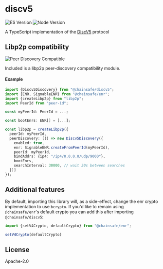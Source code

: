 # discv5

![ES Version](https://img.shields.io/badge/ES-2020-yellow)
![Node Version](https://img.shields.io/badge/node-18.x-green)

A TypeScript implementation of the [DiscV5](https://github.com/ethereum/devp2p/blob/master/discv5/discv5.md) protocol

## Libp2p compatibility

![Peer Discovery Compatible](https://github.com/libp2p/js-libp2p-interfaces/raw/master/src/peer-discovery/img/badge.png)

Included is a libp2p peer-discovery compatibility module.

#### Example

```typescript
import {Discv5Discovery} from "@chainsafe/discv5";
import {ENR, SignableENR} from "@chainsafe/enr";
import {createLibp2p} from "libp2p";
import PeerId from "peer-id";

const myPeerId: PeerId = ...;

const bootEnrs: ENR[] = [...];

const libp2p = createLibp2p({
  peerId: myPeerId,
  peerDiscovery: [() => new Discv5Discovery({
    enabled: true,
    enr: SignableENR.createFromPeerId(myPeerId),
    peerId: myPeerId,
    bindAddrs: {ip4: "/ip4/0.0.0.0/udp/9000"},
    bootEnrs,
    searchInterval: 30000, // wait 30s between searches
  })]
});
```

## Additional features

By default, importing this library will, as a side-effect, change the enr crypto implementation to use `bcrypto`.
If you'd like to remain using `@chainsafe/enr`'s default crypto you can add this after importing `@chainsafe/discv5`:
```ts
import {setV4Crypto, defaultCrypto} from "@chainsafe/enr";

setV4Crypto(defaultCrypto)
```

## License

Apache-2.0
